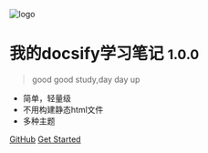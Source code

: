 <!-- _coverpage.md -->

![logo]()

# 我的docsify学习笔记 <small>1.0.0</small>

> good good study,day day up

- 简单，轻量级
- 不用构建静态html文件
- 多种主题

[GitHub](https://github.com/)
[Get Started](start.html)
